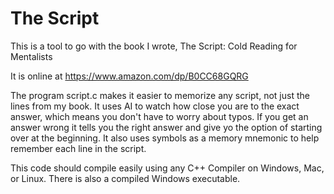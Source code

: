 # The Script

This is a tool to go with the book I wrote, The Script: Cold Reading for Mentalists

It is online at
https://www.amazon.com/dp/B0CC68GQRG

The program script.c makes it easier to memorize any script, not just the lines from my book.  It uses AI to watch how close you are to the exact answer, which means you don't have to worry about typos.  If you get an answer wrong it tells you the right answer and give yo the option of starting over at the beginning. It also uses symbols as a memory mnemonic to help remember each line in the script.

This code should compile easily using any C++ Compiler on Windows, Mac, or Linux. There is also a compiled Windows executable.
